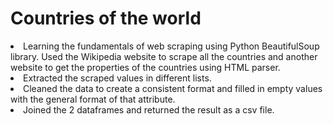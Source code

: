 # Countries of the world
<li> Learning the fundamentals of web scraping using Python BeautifulSoup library. Used the Wikipedia website to scrape all the countries and another website to get the properties of the countries using HTML parser.
<li> Extracted the scraped values in different lists.
<li> Cleaned the data to create a consistent format and filled in empty values with the general format of that attribute. 
<li> Joined the 2 dataframes and returned the result as a csv file.
